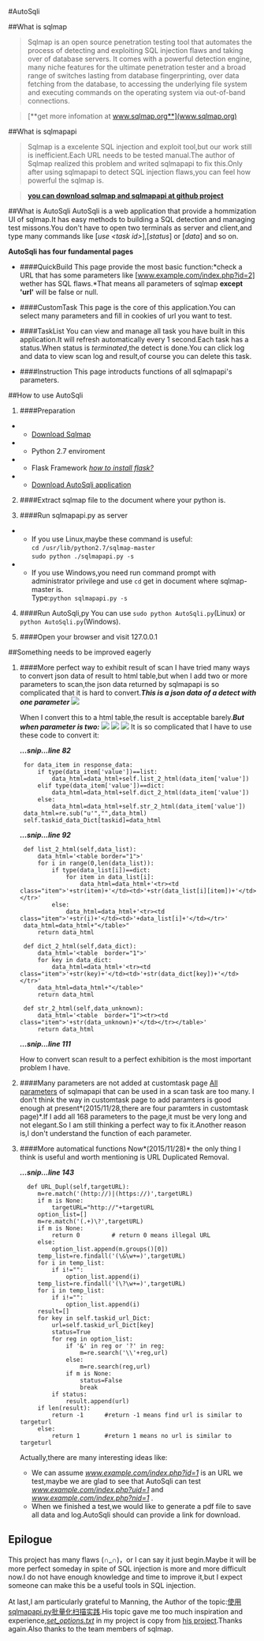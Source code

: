 #AutoSqli

##What is sqlmap
> Sqlmap is an open source penetration testing tool that automates the process of detecting and exploiting SQL injection flaws and taking over of database servers. It comes with a powerful detection engine, many niche features for the ultimate penetration tester and a broad range of switches lasting from database fingerprinting, over data fetching from the database, to accessing the underlying file system and executing commands on the operating system via out-of-band connections.
   
   >[**get more infomation at www.sqlmap.org**](www.sqlmap.org)

##What is sqlmapapi
> Sqlmap is a excelente SQL injection and exploit tool,but our work still is inefficient.Each URL needs to be tested manual.The author of Sqlmap realized this problem and writed sqlmapapi to fix this.Only after using sqlmapapi to detect SQL injection flaws,you can feel how powerful the sqlmap is.
   
   >[**you can download sqlmap and sqlmapapi at github project**](https://github.com/sqlmapproject/sqlmap)
   
##What is AutoSqli
AutoSqli is a web application that provide a hommization UI of sqlmap.It has easy methods to building a SQL detection and managing test missons.You don't have to open two terminals as server and client,and type many commands like [*use <task id\>*],[*status*] or [*data*] and so on.

**AutoSqli has four fundamental pages**

* ####QuickBuild
This page provide the most basic function:*check a URL that has some parameters like [www.example.com/index.php?id=2] wether has SQL flaws.*That means all parameters of sqlmap **except 'url'** will be false or null.

* ####CustomTask
This page is the core of this application.You can select many parameters and fill in cookies of url you want to test.

* ####TaskList
You can view and manage all task you have built in this application.It will refresh automatically every 1 second.Each task has a status.When status is *terminated*,the detect is done.You can click log and data to view scan log and result,of course you can delete this task.

* ####Instruction
This page introducts functions of all sqlmapapi's parameters.

##How to use AutoSqli

1. ####Preparation

* * [Download Sqlmap](https://github.com/sqlmapproject/sqlmap)

* * Python 2.7 enviroment

* * Flask Framework *[how to install flask?](http://dormousehole.readthedocs.org/en/latest/)*

* * [Download AutoSqli application](https://github.com/LeeHDsniper/AutoSqli)

2. ####Extract sqlmap file to the document where your python is.

3. ####Run sqlmapapi.py as server

* * If you use Linux,maybe these command is useful:
<br>`cd /usr/lib/python2.7/sqlmap-master`
<br>`sudo python ./sqlmapapi.py -s`
* * If you use Windows,you need run command prompt with administrator privilege and use `cd` get in document where sqlmap-master is.
<br>Type:`python sqlmapapi.py -s`

4. ####Run AutoSqli,py
You can use `sudo python AutoSqli.py`(Linux) or `python AutoSqli.py`(Windows).

5. ####Open your browser and visit 127.0.0.1

##Something needs to be improved eagerly

1. ####More perfect way to exhibit result of scan
I have tried many ways to convert json data of result to html table,but when I add two or more parameters to scan,the json data returned by sqlmapapi is so complicated that it is hard to convert.***This is a json data of a detect with one parameter***
![](1pa_data.png)
    
    When I convert this to a html table,the result is acceptable barely.***But when parameter is two:***
![](2pa_data1.png)
![](2pa_data2.png)
![](2pa_data3.png)
It is so complicated that I have to use these code to convert it:
   
    ***...snip...line 82***

        for data_item in response_data:
            if type(data_item['value'])==list:
                data_html=data_html+self.list_2_html(data_item['value'])
            elif type(data_item['value'])==dict:
                data_html=data_html+self.dict_2_html(data_item['value'])
            else:
                data_html=data_html+self.str_2_html(data_item['value'])
        data_html=re.sub("u'","",data_html)
        self.taskid_data_Dict[taskid]=data_html
    ***...snip...line 92***

        def list_2_html(self,data_list):
            data_html='<table border="1">'
            for i in range(0,len(data_list)):
                if type(data_list[i])==dict:
                    for item in data_list[i]:
                        data_html=data_html+'<tr><td class="item">'+str(item)+'</td><td>'+str(data_list[i][item])+'</td></tr>'
                else: 
                    data_html=data_html+'<tr><td class="item">'+str(i)+'</td><td>'+data_list[i]+'</td></tr>'  
        data_html=data_html+"</table>"
            return data_html
        
        def dict_2_html(self,data_dict):
            data_html='<table  border="1">'
            for key in data_dict:
                data_html=data_html+'<tr><td class="item">'+str(key)+'</td><td>'+str(data_dict[key])+'</td></tr>'
            data_html=data_html+"</table>"
            return data_html
        
        def str_2_html(self,data_unknown):
            data_html='<table  border="1"><tr><td class="item">'+str(data_unknown)+'</td></tr></table>'
            return data_html
    ***...snip...line 111***
    
    How to convert scan result to a perfect exhibition is the most important problem I have.

2. ####Many parameters are not added at customtask page
[All parameters](set_options.txt) of sqlmapapi that can be used in a scan task are too many. I don't think the way in customtask page to add paramters is good enough at present*(2015/11/28,there are four paramters in customtask page)*.If I add all 168 parameters to the page,it must be very long and not elegant.So I am still thinking a perfect way to fix it.Another reason is,I don't understand the function of each parameter.
3. ####More automatical functions
Now*(2015/11/28)* the only thing I think is useful and worth mentioning is URL Duplicated Removal.
   
    ***...snip...line 143***
    
         def URL_Dupl(self,targetURL):
            m=re.match('(http://)|(https://)',targetURL)
            if m is None:
                targetURL="http://"+targetURL
            option_list=[]
            m=re.match('(.+)\?',targetURL)
            if m is None:
                return 0         # return 0 means illegal URL 
            else:
                option_list.append(m.groups()[0])
            temp_list=re.findall('(\&\w+=)',targetURL)
            for i in temp_list:
                if i!="":
                    option_list.append(i)
            temp_list=re.findall('(\?\w+=)',targetURL)
            for i in temp_list:
                if i!="":
                    option_list.append(i)        
            result=[]
            for key in self.taskid_url_Dict:
                url=self.taskid_url_Dict[key]
                status=True
                for reg in option_list:
                    if '&' in reg or '?' in reg:
                        m=re.search('\\'+reg,url)
                    else:
                        m=re.search(reg,url)
                    if m is None:
                        status=False
                        break
                if status:
                    result.append(url)
            if len(result):
                return -1      #return -1 means find url is similar to targeturl
            else:
                return 1       #return 1 means no url is similar to targeturl 
   
    Actually,there are many interesting ideas like:
    
    * We can assume *www.example.com/index.php?id=1* is an URL we test,maybe we are glad to see that AutoSqli can test *www.example.com/index.php?uid=1*  and *www.example.com/index.php?nid=1* .
    * When we finished a test,we would like to generate a pdf file to save all data and log.AutoSqli should can provide a link for download.

## Epilogue
This project has many flaws (∩_∩)，or I can say it just begin.Maybe it will be more perfect someday in spite of SQL injection is more and more difficult now.I do not have enough knowledge and time to improve it,but I expect someone can make this be a useful tools in SQL injection.
   
   At last,I am particularly grateful to Manning, the Author of the topic:[使用sqlmapapi.py批量化扫描实践](http://drops.wooyun.org/tips/6653?utm_source=tuicool).His topic gave me too much inspiration and experience,*[set_options.txt](set_options.txt)* in my project is copy from [his project](https://github.com/manning23/MSpider).Thanks again.Also thanks to the team members of sqlmap.